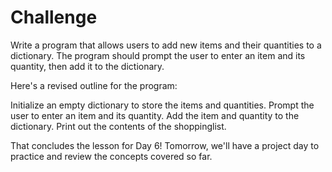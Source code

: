 # Challenge

Write a program that allows users to add new items and their quantities to a dictionary. The program should prompt the user to enter an item and its quantity, then add it to the dictionary.

Here's a revised outline for the program:

Initialize an empty dictionary to store the items and quantities.
Prompt the user to enter an item and its quantity.
Add the item and quantity to the dictionary.
Print out the contents of the shoppinglist.

That concludes the lesson for Day 6! Tomorrow, we'll have a project day to practice and review the concepts covered so far.